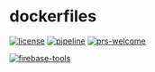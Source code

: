 [license]: https://img.shields.io/badge/license-MIT-blue.svg
[license-url]: https://github.com/AndreySenov/dockerfiles/blob/master/LICENSE
[pipeline]: https://gitlab.com/AndreySenov/dockerfiles/badges/master/pipeline.svg
[pipeline-url]: https://github.com/AndreySenov/dockerfiles/commits/master
[prs-welcome]: https://img.shields.io/badge/PRs-welcome-brightgreen.svg
[prs-welcome-url]: https://github.com/AndreySenov/dockerfiles/pulls

[firebase-tools]: https://dockeri.co/image/andreysenov/firebase-tools
[firebase-tools-url]: https://hub.docker.com/r/andreysenov/firebase-tools

# dockerfiles
[![license][license]][license-url]
[![pipeline][pipeline]][pipeline-url]
[![prs-welcome][prs-welcome]][prs-welcome-url]

[![firebase-tools][firebase-tools]][firebase-tools-url]
